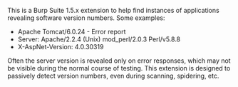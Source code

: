 This is a Burp Suite 1.5.x extension to help find instances of applications revealing software version numbers. Some examples:

  * Apache Tomcat/6.0.24 - Error report
  * Server: Apache/2.2.4 (Unix) mod\_perl/2.0.3 Perl/v5.8.8
  * X-AspNet-Version: 4.0.30319

Often the server version is revealed only on error responses, which may not be visible during the normal course of testing. This extension is designed to passively detect version numbers, even during scanning, spidering, etc.